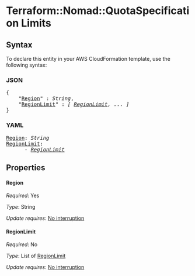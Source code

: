 # Terraform::Nomad::QuotaSpecification Limits

## Syntax

To declare this entity in your AWS CloudFormation template, use the following syntax:

### JSON

<pre>
{
    "<a href="#region" title="Region">Region</a>" : <i>String</i>,
    "<a href="#regionlimit" title="RegionLimit">RegionLimit</a>" : <i>[ <a href="limits-regionlimit.md">RegionLimit</a>, ... ]</i>
}
</pre>

### YAML

<pre>
<a href="#region" title="Region">Region</a>: <i>String</i>
<a href="#regionlimit" title="RegionLimit">RegionLimit</a>: <i>
      - <a href="limits-regionlimit.md">RegionLimit</a></i>
</pre>

## Properties

#### Region

_Required_: Yes

_Type_: String

_Update requires_: [No interruption](https://docs.aws.amazon.com/AWSCloudFormation/latest/UserGuide/using-cfn-updating-stacks-update-behaviors.html#update-no-interrupt)

#### RegionLimit

_Required_: No

_Type_: List of <a href="limits-regionlimit.md">RegionLimit</a>

_Update requires_: [No interruption](https://docs.aws.amazon.com/AWSCloudFormation/latest/UserGuide/using-cfn-updating-stacks-update-behaviors.html#update-no-interrupt)

